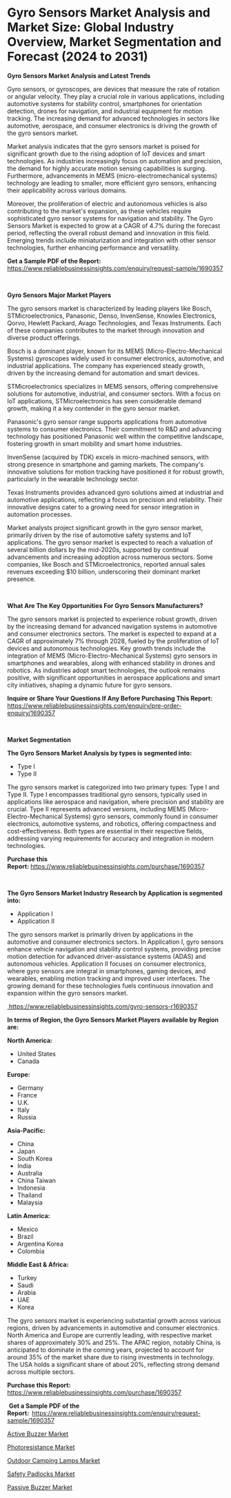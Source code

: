 <p><h1>Gyro Sensors Market Analysis and Market Size: Global Industry Overview, Market Segmentation and Forecast (2024 to 2031)</h1></p><p><strong>Gyro Sensors Market Analysis and Latest Trends</strong></p>
<p><p>Gyro sensors, or gyroscopes, are devices that measure the rate of rotation or angular velocity. They play a crucial role in various applications, including automotive systems for stability control, smartphones for orientation detection, drones for navigation, and industrial equipment for motion tracking. The increasing demand for advanced technologies in sectors like automotive, aerospace, and consumer electronics is driving the growth of the gyro sensors market.</p><p>Market analysis indicates that the gyro sensors market is poised for significant growth due to the rising adoption of IoT devices and smart technologies. As industries increasingly focus on automation and precision, the demand for highly accurate motion sensing capabilities is surging. Furthermore, advancements in MEMS (micro-electromechanical systems) technology are leading to smaller, more efficient gyro sensors, enhancing their applicability across various domains.</p><p>Moreover, the proliferation of electric and autonomous vehicles is also contributing to the market's expansion, as these vehicles require sophisticated gyro sensor systems for navigation and stability. The Gyro Sensors Market is expected to grow at a CAGR of 4.7% during the forecast period, reflecting the overall robust demand and innovation in this field. Emerging trends include miniaturization and integration with other sensor technologies, further enhancing performance and versatility.</p></p>
<p><strong>Get a Sample PDF of the Report:&nbsp;</strong> <a href="https://www.reliablebusinessinsights.com/enquiry/request-sample/1690357?utm_campaign=1605&utm_medium=2&utm_source=Github&utm_content=ia&utm_term=17102024&utm_id=gyro-sensors">https://www.reliablebusinessinsights.com/enquiry/request-sample/1690357</a></p>
<p>&nbsp;</p>
<p><strong>Gyro Sensors Major Market Players</strong></p>
<p><p>The gyro sensors market is characterized by leading players like Bosch, STMicroelectronics, Panasonic, Denso, InvenSense, Knowles Electronics, Qorvo, Hewlett Packard, Avago Technologies, and Texas Instruments. Each of these companies contributes to the market through innovation and diverse product offerings.</p><p>Bosch is a dominant player, known for its MEMS (Micro-Electro-Mechanical Systems) gyroscopes widely used in consumer electronics, automotive, and industrial applications. The company has experienced steady growth, driven by the increasing demand for automation and smart devices. </p><p>STMicroelectronics specializes in MEMS sensors, offering comprehensive solutions for automotive, industrial, and consumer sectors. With a focus on IoT applications, STMicroelectronics has seen considerable demand growth, making it a key contender in the gyro sensor market.</p><p>Panasonic's gyro sensor range supports applications from automotive systems to consumer electronics. Their commitment to R&D and advancing technology has positioned Panasonic well within the competitive landscape, fostering growth in smart mobility and smart home industries.</p><p>InvenSense (acquired by TDK) excels in micro-machined sensors, with strong presence in smartphone and gaming markets. The company's innovative solutions for motion tracking have positioned it for robust growth, particularly in the wearable technology sector.</p><p>Texas Instruments provides advanced gyro solutions aimed at industrial and automotive applications, reflecting a focus on precision and reliability. Their innovative designs cater to a growing need for sensor integration in automation processes.</p><p>Market analysts project significant growth in the gyro sensor market, primarily driven by the rise of automotive safety systems and IoT applications. The gyro sensor market is expected to reach a valuation of several billion dollars by the mid-2020s, supported by continual advancements and increasing adoption across numerous sectors. Some companies, like Bosch and STMicroelectronics, reported annual sales revenues exceeding $10 billion, underscoring their dominant market presence.</p></p>
<p>&nbsp;</p>
<p><strong>What Are The Key Opportunities For Gyro Sensors Manufacturers?</strong></p>
<p><p>The gyro sensors market is projected to experience robust growth, driven by the increasing demand for advanced navigation systems in automotive and consumer electronics sectors. The market is expected to expand at a CAGR of approximately 7% through 2028, fueled by the proliferation of IoT devices and autonomous technologies. Key growth trends include the integration of MEMS (Micro-Electro-Mechanical Systems) gyro sensors in smartphones and wearables, along with enhanced stability in drones and robotics. As industries adopt smart technologies, the outlook remains positive, with significant opportunities in aerospace applications and smart city initiatives, shaping a dynamic future for gyro sensors.</p></p>
<p><strong>Inquire or Share Your Questions If Any Before Purchasing This Report:</strong> <a href="https://www.reliablebusinessinsights.com/enquiry/pre-order-enquiry/1690357?utm_campaign=1605&utm_medium=2&utm_source=Github&utm_content=ia&utm_term=17102024&utm_id=gyro-sensors">https://www.reliablebusinessinsights.com/enquiry/pre-order-enquiry/1690357</a></p>
<p>&nbsp;</p>
<p><strong>Market Segmentation</strong></p>
<p><strong>The Gyro Sensors Market Analysis by types is segmented into:</strong></p>
<p><ul><li>Type I</li><li>Type II</li></ul></p>
<p><p>The gyro sensors market is categorized into two primary types: Type I and Type II. Type I encompasses traditional gyro sensors, typically used in applications like aerospace and navigation, where precision and stability are crucial. Type II represents advanced versions, including MEMS (Micro-Electro-Mechanical Systems) gyro sensors, commonly found in consumer electronics, automotive systems, and robotics, offering compactness and cost-effectiveness. Both types are essential in their respective fields, addressing varying requirements for accuracy and integration in modern technologies.</p></p>
<p><strong>Purchase this Report:&nbsp;</strong><a href="https://www.reliablebusinessinsights.com/purchase/1690357?utm_campaign=1605&utm_medium=2&utm_source=Github&utm_content=ia&utm_term=17102024&utm_id=gyro-sensors">https://www.reliablebusinessinsights.com/purchase/1690357</a></p>
<p>&nbsp;</p>
<p><strong>The Gyro Sensors Market Industry Research by Application is segmented into:</strong></p>
<p><ul><li>Application I</li><li>Application II</li></ul></p>
<p><p>The gyro sensors market is primarily driven by applications in the automotive and consumer electronics sectors. In Application I, gyro sensors enhance vehicle navigation and stability control systems, providing precise motion detection for advanced driver-assistance systems (ADAS) and autonomous vehicles. Application II focuses on consumer electronics, where gyro sensors are integral in smartphones, gaming devices, and wearables, enabling motion tracking and improved user interfaces. The growing demand for these technologies fuels continuous innovation and expansion within the gyro sensors market.</p></p>
<p><a href="https://www.reliablebusinessinsights.com/gyro-sensors-r1690357?utm_campaign=1605&utm_medium=2&utm_source=Github&utm_content=ia&utm_term=17102024&utm_id=gyro-sensors">&nbsp;https://www.reliablebusinessinsights.com/gyro-sensors-r1690357</a></p>
<p><strong>In terms of Region, the Gyro Sensors Market Players available by Region are:</strong></p>
<p>
    <p> <strong> North America: </strong>
        <ul>
            <li>United States</li>
            <li>Canada</li>
        </ul>
        </p> 
    <p> <strong> Europe: </strong>
        <ul>
            <li>Germany</li>
            <li>France</li>
            <li>U.K.</li>
            <li>Italy</li>
            <li>Russia</li>
        </ul>
        </p> 
    <p> <strong> Asia-Pacific: </strong>
        <ul>
            <li>China</li>
            <li>Japan</li>
            <li>South Korea</li>
            <li>India</li>
            <li>Australia</li>
            <li>China Taiwan</li>
            <li>Indonesia</li>
            <li>Thailand</li>
            <li>Malaysia</li>
        </ul>
        </p> 
    <p> <strong> Latin America: </strong>
        <ul>
            <li>Mexico</li>
            <li>Brazil</li>
            <li>Argentina Korea</li>
            <li>Colombia</li>
        </ul>
        </p> 
    <p> <strong> Middle East & Africa: </strong>
        <ul>
            <li>Turkey</li>
            <li>Saudi</li>
            <li>Arabia</li>
            <li>UAE</li>
            <li>Korea</li>
        </ul>
    </p>
    </p>
<p><p>The gyro sensors market is experiencing substantial growth across various regions, driven by advancements in automotive and consumer electronics. North America and Europe are currently leading, with respective market shares of approximately 30% and 25%. The APAC region, notably China, is anticipated to dominate in the coming years, projected to account for around 35% of the market share due to rising investments in technology. The USA holds a significant share of about 20%, reflecting strong demand across multiple sectors.</p></p>
<p><strong>Purchase this Report: </strong><a href="https://www.reliablebusinessinsights.com/purchase/1690357?utm_campaign=1605&utm_medium=2&utm_source=Github&utm_content=ia&utm_term=17102024&utm_id=gyro-sensors">https://www.reliablebusinessinsights.com/purchase/1690357</a></p>
<p>&nbsp;<strong>Get a Sample PDF of the Report:&nbsp;&nbsp;</strong><a href="https://www.reliablebusinessinsights.com/enquiry/request-sample/1690357?utm_campaign=1605&utm_medium=2&utm_source=Github&utm_content=ia&utm_term=17102024&utm_id=gyro-sensors">https://www.reliablebusinessinsights.com/enquiry/request-sample/1690357</a></p>
<p><strong></strong></p>
<p><p><a href="https://www.linkedin.com/pulse/active-buzzer-market-forecasts-trends-impact-analysis-2024-pfwcf?utm_campaign=1605&utm_medium=2&utm_source=Github&utm_content=ia&utm_term=17102024&utm_id=gyro-sensors">Active Buzzer Market</a></p><p><a href="https://www.linkedin.com/pulse/photoresistance-market-global-trends-forecast-2024-2031-ideauda-bhzef?utm_campaign=1605&utm_medium=2&utm_source=Github&utm_content=ia&utm_term=17102024&utm_id=gyro-sensors">Photoresistance Market</a></p><p><a href="https://www.linkedin.com/pulse/outdoor-camping-lamps-market-outlook-current-assessment-ejw1e?utm_campaign=1605&utm_medium=2&utm_source=Github&utm_content=ia&utm_term=17102024&utm_id=gyro-sensors">Outdoor Camping Lamps Market</a></p><p><a href="https://www.linkedin.com/pulse/safety-padlocks-market-velocity-124-cagr-trajectory-2024-2031-3cbbe?utm_campaign=1605&utm_medium=2&utm_source=Github&utm_content=ia&utm_term=17102024&utm_id=gyro-sensors">Safety Padlocks Market</a></p><p><a href="https://www.linkedin.com/pulse/emerging-technologies-reshaping-passive-buzzer-market-impact-5xygf?utm_campaign=1605&utm_medium=2&utm_source=Github&utm_content=ia&utm_term=17102024&utm_id=gyro-sensors">Passive Buzzer Market</a></p></p>